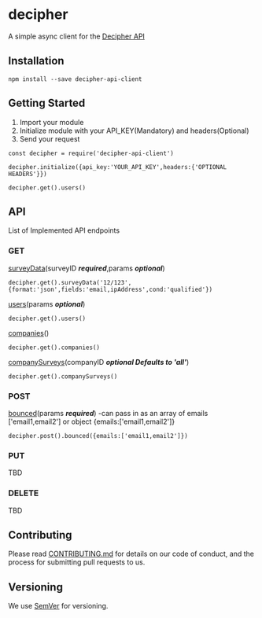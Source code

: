 # decipher

A simple async client for the [Decipher API](https://release.decipherinc.com/s/local/api.html)

## Installation

```
npm install --save decipher-api-client
```

## Getting Started

1. Import your module
2. Initialize module with your API_KEY(Mandatory) and headers(Optional)
3. Send your request

```
const decipher = require('decipher-api-client')

decipher.initialize({api_key:'YOUR_API_KEY',headers:{'OPTIONAL HEADERS'}})

decipher.get().users()
```

## API

List of Implemented API endpoints

### GET

[surveyData](https://release.decipherinc.com/s/local/api.html#data-input-and-output-data)(surveyID *__required__*,params *__optional__*)
```
decipher.get().surveyData('12/123',{format:'json',fields:'email,ipAddress',cond:'qualified'})
```

[users](https://release.decipherinc.com/s/local/api.html#research-hub-user-provisioning-get)(params *__optional__*)
```
decipher.get().users()
```

[companies](https://release.decipherinc.com/s/local/api.html#research-hub-company-management-get)()
```
decipher.get().companies()
```

[companySurveys](https://release.decipherinc.com/s/local/api.html#research-hub-survey-list-get)(companyID *__optional Defaults to 'all'__*)
```
decipher.get().companySurveys()
```

### POST

[bounced](https://release.decipherinc.com/s/local/api.html#sample-management-bounce-backs-post)(params *__required__*)
-can pass in as an array of emails ['email1,email2'] or object {emails:['email1,email2']}
```
decipher.post().bounced({emails:['email1,email2']})
```

### PUT

TBD

### DELETE

TBD

## Contributing

Please read [CONTRIBUTING.md](https://github.com/nourel/decipher/blob/master/CONTRIBUTING.md) for details on our code of conduct, and the process for submitting pull requests to us.

## Versioning

We use [SemVer](http://semver.org/) for versioning. 